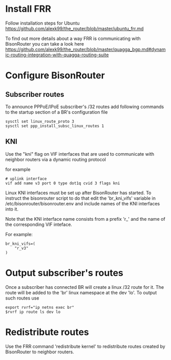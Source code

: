 # Install FRR

Follow installation steps for Ubuntu https://github.com/alexk99/the_router/blob/master/ubuntu_frr.md

To find out more details about a way FRR is communicating with BisonRouter you can take a look here
https://github.com/alexk99/the_router/blob/master/quagga_bgp.md#dynamic-routing-integration-with-quagga-routing-suite

# Configure BisonRouter

## Subscriber routes

To announce PPPoE/IPoE subscriber's /32 routes add following commands to the startup section of a BR's configuration file

    sysctl set linux_route_proto 3
    sysctl set ppp_install_subsc_linux_routes 1

## KNI

Use the "kni" flag on VIF interfaces that are used to communicate with neighbor routers 
via a dynamic routing protocol

for example

    # uplink interface
    vif add name v3 port 0 type dot1q cvid 3 flags kni

Linux KNI interfaces must be set up after BisonRouter has started.
To instruct the bisonrouter script to do that edit the 'br_kni_vifs'
variable in /etc/bisonrouter/bisonrouter.env and include names 
of the KNI interfaces into it.

Note that the KNI interface name consists from a prefix 'r_' and the name 
of the corresponding VIF inteface.

For example:

	br_kni_vifs=(
		"r_v3"
	)

# Output subscriber's routes

Once a subscriber has connected BR will create a linux /32 route for it.
The route will be added to the 'br' linux namespace at the dev 'lo'.
To output such routes use

	export rvrf="ip netns exec br"
 	$rvrf ip route ls dev lo

# Redistribute routes

Use the FRR command 'redistribute kernel' to redistribute routes created by BisonRouter to neighbor routers.

